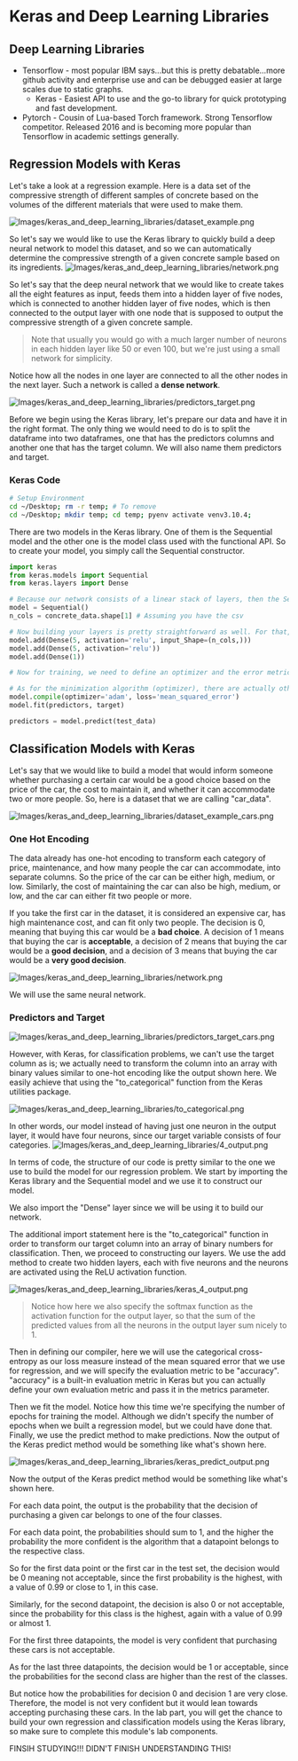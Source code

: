# Keras and Deep Learning Libraries

## Deep Learning Libraries
* Tensorflow - most popular IBM says...but this is pretty debatable...more github activity and enterprise use and can be debugged easier at large scales due to static graphs.
  * Keras - Easiest API to use and the go-to library for quick prototyping and fast development.
* Pytorch - Cousin of Lua-based Torch framework. Strong Tensorflow competitor. Released 2016 and is becoming more popular than Tensorflow in academic settings generally. 

## Regression Models with Keras

Let's take a look at a regression example. Here is a data set of the compressive strength of different samples of concrete based on the volumes of the different materials that were used to make them. 

![Images/keras_and_deep_learning_libraries/dataset_example.png](Images/keras_and_deep_learning_libraries/dataset_example.png)
 
So let's say we would like to use the Keras library to quickly build a deep neural network to model this dataset, and so we can automatically determine the compressive strength of a given concrete sample based on its ingredients.
![Images/keras_and_deep_learning_libraries/network.png](Images/keras_and_deep_learning_libraries/network.png)

So let's say that the deep neural network that we would like to create takes all the eight features as input, feeds them into a hidden layer of five nodes, which is connected to another hidden layer of five nodes, which is then connected to the output layer with one node that is supposed to output the compressive strength of a given concrete sample.

> Note that usually you would go with a much larger number of neurons in each hidden layer like 50 or even 100, but we're just using a small network for simplicity. 

Notice how all the nodes in one layer are connected to all the other nodes in the next layer. Such a network is called a **dense network**.

![Images/keras_and_deep_learning_libraries/predictors_target.png](Images/keras_and_deep_learning_libraries/predictors_target.png)

Before we begin using the Keras library, let's prepare our data and have it in the right format. The only thing we would need to do is to split the dataframe into two dataframes, one that has the predictors columns and another one that has the target column. We will also name them predictors and target. 


### Keras Code
```bash
# Setup Environment
cd ~/Desktop; rm -r temp; # To remove
cd ~/Desktop; mkdir temp; cd temp; pyenv activate venv3.10.4;
```

There are two models in the Keras library. One of them is the Sequential model and the other one is the model class used with the functional API. So to create your model, you simply call the Sequential constructor.

```python
import keras
from keras.models import Sequential
from keras.layers import Dense

# Because our network consists of a linear stack of layers, then the Sequential model is what you would want to use. This is the case most of the time unless you are building something out of the ordinary. 
model = Sequential()
n_cols = concrete_data.shape[1] # Assuming you have the csv

# Now building your layers is pretty straightforward as well. For that, we would need to import the "Dense" type of layers from "keras.layers". Then we use the add method to add each dense layer. We specify the number of neurons in each layer and the activation function that we want to use. 
model.add(Dense(5, activation='relu', input_Shape=(n_cols,)))
model.add(Dense(5, activation='relu'))
model.add(Dense(1))

# Now for training, we need to define an optimizer and the error metric.

# As for the minimization algorithm (optimizer), there are actually other more efficient algorithms than the gradient descent for deep learning applications. One of them is "adam". One of the main advantages of the "adam" optimizer is that you don't need to specify the learning rate that we saw in the gradient descent video. 
model.compile(optimizer='adam', loss='mean_squared_error')
model.fit(predictors, target)

predictors = model.predict(test_data)

```

## Classification Models with Keras
Let's say that we would like to build a model that would inform someone whether purchasing a certain car would be a good choice based on the price of the car, the cost to maintain it, and whether it can accommodate two or more people. So, here is a dataset that we are calling "car_data".

![Images/keras_and_deep_learning_libraries/dataset_example_cars.png](Images/keras_and_deep_learning_libraries/dataset_example_cars.png)

### One Hot Encoding
The data already has one-hot encoding to transform each category of price, maintenance, and how many people the car can accommodate, into separate columns. So the price of the car can be either high, medium, or low. Similarly, the cost of maintaining the car can also be high, medium, or low, and the car can either fit two people or more.

If you take the first car in the dataset, it is considered an expensive car, has high maintenance cost, and can fit only two people. The decision is 0, meaning that buying this car would be a **bad choice**. A decision of 1 means that buying the car is **acceptable**, a decision of 2 means that buying the car would be a **good decision**, and a decision of 3 means that buying the car would be a **very good decision**. 

![Images/keras_and_deep_learning_libraries/network.png](Images/keras_and_deep_learning_libraries/network.png)

We will use the same neural network.

### Predictors and Target

![Images/keras_and_deep_learning_libraries/predictors_target_cars.png](Images/keras_and_deep_learning_libraries/predictors_target_cars.png)

However, with Keras, for classification problems, we can't use the target column as is; we actually need to transform the column into an array with binary values similar to one-hot encoding like the output shown here. We easily achieve that using the "to_categorical" function from the Keras utilities package. 

![Images/keras_and_deep_learning_libraries/to_categorical.png](Images/keras_and_deep_learning_libraries/to_categorical.png)

In other words, our model instead of having just one neuron in the output layer, it would have four neurons, since our target variable consists of four categories. 
![Images/keras_and_deep_learning_libraries/4_output.png](Images/keras_and_deep_learning_libraries/4_output.png)

In terms of code, the structure of our code is pretty similar to the one we use to build the model for our regression problem. We start by importing the Keras library and the Sequential model and we use it to construct our model. 

We also import the "Dense" layer since we will be using it to build our network. 

The additional import statement here is the "to_categorical" function in order to transform our target column into an array of binary numbers for classification. Then, we proceed to constructing our layers. We use the add method to create two hidden layers, each with five neurons and the neurons are activated using the ReLU activation function. 


![Images/keras_and_deep_learning_libraries/keras_4_output.png](Images/keras_and_deep_learning_libraries/keras_4_output.png)

>  Notice how here we also specify the softmax function as the activation function for the output layer, so that the sum of the predicted values from all the neurons in the output layer sum nicely to 1. 

Then in defining our compiler, here we will use the categorical cross-entropy as our loss measure instead of the mean squared error that we use for regression, and we will specify the evaluation metric to be "accuracy". "accuracy" is a built-in evaluation metric in Keras but you can actually define your own evaluation metric and pass it in the metrics parameter.

Then we fit the model. Notice how this time we're specifying the number of epochs for training the model. Although we didn't specify the number of epochs when we built a regression model, but we could have done that. Finally, we use the predict method to make predictions. Now the output of the Keras predict method would be something like what's shown here.


![Images/keras_and_deep_learning_libraries/keras_predict_output.png](Images/keras_and_deep_learning_libraries/keras_predict_output.png)

Now the output of the Keras predict method would be something like what's shown here.

For each data point, the output is the probability that the decision of purchasing a given car belongs to one of the four classes. 

For each data point, the probabilities should sum to 1, and the higher the probability the more confident is the algorithm that a datapoint belongs to the respective class.

So for the first data point or the first car in the test set, the decision would be 0 meaning not acceptable, since the first probability is the highest, with a value of 0.99 or close to 1, in this case.

Similarly, for the second datapoint, the decision is also 0 or not acceptable, since the probability for this class is the highest, again with a value of 0.99 or almost 1. 

For the first three datapoints, the model is very confident that purchasing these cars is not acceptable. 

As for the last three datapoints, the decision would be 1 or acceptable, since the probabilities for the second class are higher than the rest of the classes. 

But notice how the probabilities for decision 0 and decision 1 are very close. Therefore, the model is not very confident but it would lean towards accepting purchasing these cars. In the lab part, you will get the chance to build your own regression and classification models using the Keras library, so make sure to complete this module's lab components.


FINSIH STUDYING!!! DIDN'T FINISH UNDERSTANDING THIS!